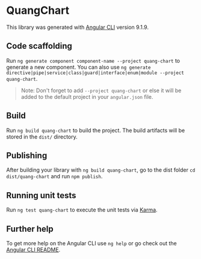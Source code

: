 # QuangChart

This library was generated with [Angular CLI](https://github.com/angular/angular-cli) version 9.1.9.

## Code scaffolding

Run `ng generate component component-name --project quang-chart` to generate a new component. You can also use `ng generate directive|pipe|service|class|guard|interface|enum|module --project quang-chart`.
> Note: Don't forget to add `--project quang-chart` or else it will be added to the default project in your `angular.json` file. 

## Build

Run `ng build quang-chart` to build the project. The build artifacts will be stored in the `dist/` directory.

## Publishing

After building your library with `ng build quang-chart`, go to the dist folder `cd dist/quang-chart` and run `npm publish`.

## Running unit tests

Run `ng test quang-chart` to execute the unit tests via [Karma](https://karma-runner.github.io).

## Further help

To get more help on the Angular CLI use `ng help` or go check out the [Angular CLI README](https://github.com/angular/angular-cli/blob/master/README.md).
